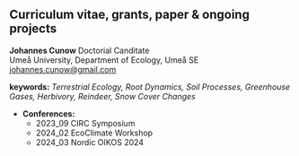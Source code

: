 ## Curriculum vitae, grants, paper & ongoing projects


**Johannes Cunow**
Doctorial Canditate  
Umeå University, Department of Ecology, Umeå SE  
johannes.cunow@gmail.com  


**keywords:** *Terrestrial Ecology, Root Dynamics, Soil Processes, Greenhouse Gases, Herbivory, Reindeer, Snow Cover Changes*

* **Conferences:**
  * 2023_09 CIRC Symposium
  * 2024_02 EcoClimate Workshop 
  * 2024_03 Nordic OIKOS 2024

